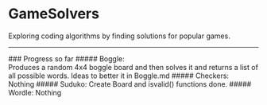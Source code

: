 # GameSolvers
Exploring coding algorithms by finding solutions for popular games.<br/>
<hr>
### Progress so far
##### Boggle: <br/>
    Produces a random 4x4 boggle board and then solves it and returns a list of all possible words. Ideas to better it in Boggle.md
##### Checkers: <br/>
    Nothing
##### Suduko:
    Create Board and isvalid() functions done.
##### Wordle:
    Nothing 
